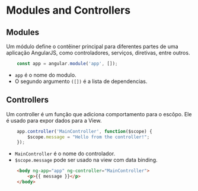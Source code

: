 # Modules and Controllers

## Modules

Um módulo define o contêiner principal para diferentes partes de uma aplicação AngularJS, como controladores, serviços, diretivas, entre outros.

```js
    const app = angular.module('app', []);
```

- `app` é o nome do modulo.
- O segundo argumento `([])` é a lista de dependencias.


## Controllers

Um controller é um função que adiciona comportamento para o escôpo. Ele é usado para expor dados para a View.

```js
    app.controller('MainController', function($scope) {
        $scope.message = "Hello from the controller!";
    });

```

- `MainController` é o nome do controlador.
- `$scope.message` pode ser usado na view com data binding.

```html
    <body ng-app="app" ng-controller="MainController">
        <p>{{ message }}</p>
    </body>
```